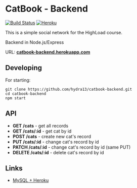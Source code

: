# CatBook - Backend 
[![Build Status](https://travis-ci.org/hydra13/catbook-backend.svg?branch=master)](https://travis-ci.org/hydra13/catbook-backend)
[![Heroku](https://heroku-badge.herokuapp.com/?app=catbook-backend)](https://catbook-backend.herokuapp.com/)

This is a simple social network for the HighLoad course.

Backend in Node.js/Express

URL: **[catbook-backend.herokuapp.com](https://catbook-backend.herokuapp.com/)**

## Developing
For starting:
```
git clone https://github.com/hydra13/catbook-backend.git
cd catbook-backend
npm start
```

## API
* **GET /cats** - get all records
* **GET /cats/:id** - get cat by id
* **POST /cats** - create new cat's record
* **PUT /cats/:id** - change cat's record by id
* **PATCH /cats/:id** - change cat's record by id (same PUT)
* **DELETE /cats/:id** - delete cat's record by id

## Links
- [MySQL + Heroku](https://bezkoder.com/deploy-node-js-app-heroku-cleardb-mysql/)
